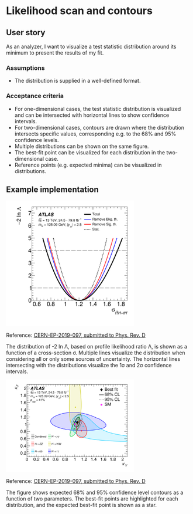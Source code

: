 # Likelihood scan and contours

## User story
As an analyzer, I want to visualize a test statistic distribution around its minimum to present the results of my fit.

### Assumptions
- The distribution is supplied in a well-defined format.

### Acceptance criteria
- For one-dimensional cases, the test statistic distribution is visualized and can be intersected with horizontal lines to show confidence intervals.
- For two-dimensional cases, contours are drawn where the distribution intersects specific values, corresponding e.g. to the 68% and 95% confidence levels.
- Multiple distributions can be shown on the same figure.
- The best-fit point can be visualized for each distribution in the two-dimensional case.
- Reference points (e.g. expected minima) can be visualized in distributions.

## Example implementation
<img src="figures/likelihood-scan-and-contours-1D.png" alt="description" width="350"/>

Reference: [CERN-EP-2019-097, submitted to Phys. Rev. D](https://inspirehep.net/record/1752936)

The distribution of -2 ln Λ, based on profile likelihood ratio Λ, is shown as a function of a cross-section σ.
Multiple lines visualize the distribution when considering all or only some sources of uncertainty.
The horizontal lines intersecting with the distributions visualize the 1σ and 2σ confidence intervals.


<img src="figures/likelihood-scan-and-contours-2D.png" alt="description" width="350"/>

Reference: [CERN-EP-2019-097, submitted to Phys. Rev. D](https://inspirehep.net/record/1752936)

The figure shows expected 68% and 95% confidence level contours as a function of two parameters.
The best-fit points are highlighted for each distribution, and the expected best-fit point is shown as a star.